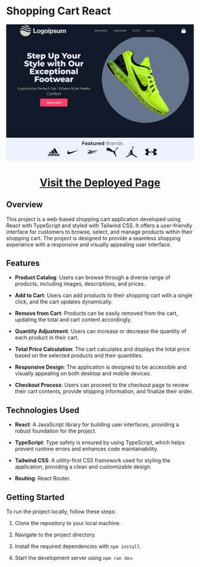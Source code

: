 # Shopping Cart React

![Page Preview](cart-preview.png)

<div align="center">
   <h1>
   <a href="https://matalvarez10.github.io/Shopping-cart//">Visit the Deployed Page</a>
   </h1>
</div>

## Overview

This project is a web-based shopping cart application developed using React with TypeScript and styled with Tailwind CSS. It offers a user-friendly interface for customers to browse, select, and manage products within their shopping cart. The project is designed to provide a seamless shopping experience with a responsive and visually appealing user interface.

## Features

- **Product Catalog**: Users can browse through a diverse range of products, including images, descriptions, and prices.

- **Add to Cart**: Users can add products to their shopping cart with a single click, and the cart updates dynamically.

- **Remove from Cart**: Products can be easily removed from the cart, updating the total and cart content accordingly.

- **Quantity Adjustment**: Users can increase or decrease the quantity of each product in their cart.

- **Total Price Calculation**: The cart calculates and displays the total price based on the selected products and their quantities.

- **Responsive Design**: The application is designed to be accessible and visually appealing on both desktop and mobile devices.

- **Checkout Process**: Users can proceed to the checkout page to review their cart contents, provide shipping information, and finalize their order.

## Technologies Used

- **React**: A JavaScript library for building user interfaces, providing a robust foundation for the project.

- **TypeScript**: Type safety is ensured by using TypeScript, which helps prevent runtime errors and enhances code maintainability.

- **Tailwind CSS**: A utility-first CSS framework used for styling the application, providing a clean and customizable design.

- **Routing**: React Router.

## Getting Started

To run the project locally, follow these steps:

1. Clone the repository to your local machine.

2. Navigate to the project directory.

3. Install the required dependencies with `npm install`.

4. Start the development server using `npm run dev`.
